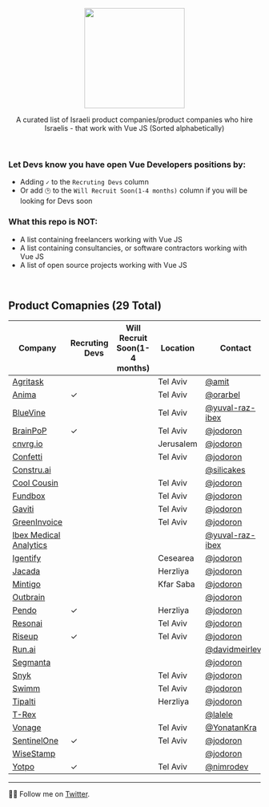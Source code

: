 <div align="center">
  
<a href="#"><img width="200px" src="https://github.com/JonathanDn/vue-companies-israel/blob/main/vue.png"></a>

A curated list of Israeli product companies/product companies who hire Israelis - that work with Vue JS
(Sorted alphabetically)

</div>

<br/>

### Let Devs know you have open Vue Developers positions by:
* Adding `✓` to the `Recruting Devs` column
* Or add `🕑` to the `Will Recruit Soon(1-4 months)` column if you will be looking for Devs soon 

### What this repo is NOT:
* A list containing freelancers working with Vue JS
* A list containing consultancies, or software contractors working with Vue JS
* A list of open source projects working with Vue JS

<br/>

## Product Comapnies (29 Total)

 Company |Recruting <a href="#"><img width="14px" src="https://github.com/JonathanDn/vue-companies-israel/blob/main/vue.png"></a> Devs | Will Recruit Soon(1-4 months) | Location | Contact | 
-----|-----|-----|-----|-----|
[Agritask](https://start.agritask.com/) |  |  | Tel Aviv | [@amit](https://github.com/amit-82) | 
[Anima](https://www.animaapp.com/) | ✓ |  | Tel Aviv | [@orarbel](https://github.com/orarbel) | 
[BlueVine](https://www.bluevine.com/) |  |  | Tel Aviv | [@yuval-raz-ibex](https://twitter.com/yuvalraz) | 
[BrainPoP](https://brainpop.com) | ✓ |  | Tel Aviv | [@jodoron](https://twitter.com/jodoron)
[cnvrg.io](https://cnvrg.io) |  |  | Jerusalem | [@jodoron](https://twitter.com/jodoron)
[Confetti](https://www.withconfetti.com/) |  |  | Tel Aviv | [@jodoron](https://twitter.com/jodoron)
[Constru.ai](https://constru.ai/) |  |  |  | [@silicakes](https://github.com/silicakes)
[Cool Cousin](https://www.coolcousin.com) |  |  | Tel Aviv | [@jodoron](https://twitter.com/jodoron)
[Fundbox](https:///fundbox.com) |  |  | Tel Aviv | [@jodoron](https://twitter.com/jodoron)
[Gaviti](https://www.gaviti.com) |  |  | Tel Aviv | [@jodoron](https://twitter.com/jodoron)
[GreenInvoice](https://www.greeninvoice.co.il/) |  |  | Tel Aviv | [@jodoron](https://twitter.com/jodoron)
[Ibex Medical Analytics](https://ibex-ai.com/) |  |  |  |  [@yuval-raz-ibex](https://twitter.com/yuvalraz)
[Igentify](https://www.igentify.com) |  |  | Cesearea | [@jodoron](https://twitter.com/jodoron)
[Jacada](https://www.jacada.com/positions-in-israel) |  |  | Herzliya | [@jodoron](https://twitter.com/jodoron)
[Mintigo](https://www.mintigo.com) |  |  | Kfar Saba | [@jodoron](https://twitter.com/jodoron)
[Outbrain](https://www.outbrain.com) |  |  |  | [@jodoron](https://twitter.com/jodoron)
[Pendo](https://pendo.io) | ✓ |  | Herzliya | [@jodoron](https://twitter.com/jodoron)
[Resonai](https://resonai.com) |  |  | Tel Aviv | [@jodoron](https://twitter.com/jodoron)
[Riseup](https://www.riseup.co.il/) | ✓ |  | Tel Aviv | [@jodoron](https://twitter.com/jodoron)
[Run.ai](https://run.ai) |  |  |  | [@davidmeirlevy](https://github.com/davidmeirlevy)
[Segmanta](https://segmanta.com) |  |  |  | [@jodoron](https://twitter.com/jodoron)
[Snyk](http://snyk.io) |  |  | Tel Aviv | [@jodoron](https://twitter.com/jodoron)
[Swimm](https://swimm.io/) |  |  | Tel Aviv | [@jodoron](https://twitter.com/jodoron)
[Tipalti](https://tipalti.com) |  |  | Herzliya | [@jodoron](https://twitter.com/jodoron)
[T-Rex](https://www.trexgroup.com/) |  |  |  | [@lalele](https://github.com/lalele/)
[Vonage](https://www.vonagetlv.com) |  |  | Tel Aviv | [@YonatanKra](https://twitter.com/yonatankra)
[SentinelOne](https://www.sentinelone.com/) | ✓ |  | Tel Aviv | [@jodoron](https://twitter.com/jodoron)
[WiseStamp](https://www.wisestamp.com) |  |  |  | [@jodoron](https://twitter.com/jodoron)
[Yotpo](https://www.yotpo.com) | ✓ |  | Tel Aviv | [@nimrodev](https://github.com/nimrodev)

---
👨‍💻 Follow me on [Twitter](https://twitter.com/jodoron).
